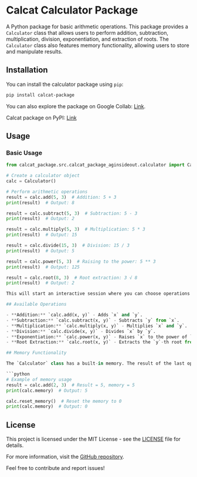 # Calcat Calculator Package

A Python package for basic arithmetic operations. This package provides a `Calculator` class that allows users to perform addition, subtraction, multiplication, division, exponentiation, and extraction of roots. The `Calculator` class also features memory functionality, allowing users to store and manipulate results.

## Installation

You can install the calculator package using `pip`:

```bash
pip install calcat-package
```

You can also explore the package on Google Collab: [Link](https://colab.research.google.com/drive/1l8WPPTghRXa-_CsxxtB_GSfUYFBP1fJf?usp=sharing).

Calcat package on PyPI: [Link](https://pypi.org/project/calcat-package/1.0.0/#files)

## Usage

### Basic Usage

```python
from calcat_package.src.calcat_package_aginsideout.calculator import Calculator

# Create a calculator object
calc = Calculator()

# Perform arithmetic operations
result = calc.add(5, 3)  # Addition: 5 + 3
print(result)  # Output: 8

result = calc.subtract(5, 3)  # Subtraction: 5 - 3
print(result)  # Output: 2

result = calc.multiply(5, 3)  # Multiplication: 5 * 3
print(result)  # Output: 15

result = calc.divide(15, 3)  # Division: 15 / 3
print(result)  # Output: 5

result = calc.power(5, 3)  # Raising to the power: 5 ** 3
print(result)  # Output: 125

result = calc.root(8, 3)  # Root extraction: 3 √ 8
print(result)  # Output: 2

This will start an interactive session where you can choose operations and input numbers directly in the terminal.

## Available Operations

- **Addition:** `calc.add(x, y)` - Adds `x` and `y`.
- **Subtraction:** `calc.subtract(x, y)` - Subtracts `y` from `x`.
- **Multiplication:** `calc.multiply(x, y)` - Multiplies `x` and `y`.
- **Division:** `calc.divide(x, y)` - Divides `x` by `y`.
- **Exponentiation:** `calc.power(x, y)` - Raises `x` to the power of `y`.
- **Root Extraction:** `calc.root(x, y)` - Extracts the `y`-th root from `x`.

## Memory Functionality

The `Calculator` class has a built-in memory. The result of the last operation is stored in the memory and can be accessed using `calc.memory`. You can reset the memory to 0 using `calc.reset_memory()`.

```python
# Example of memory usage
result = calc.add(2, 3)  # Result = 5, memory = 5
print(calc.memory)  # Output: 5

calc.reset_memory()  # Reset the memory to 0
print(calc.memory)  # Output: 0
```

## License

This project is licensed under the MIT License - see the [LICENSE](https://choosealicense.com/licenses/mit/) file for details.

For more information, visit the [GitHub repository](https://github.com/TuringCollegeSubmissions/athiel-DWWP.1.5).

Feel free to contribute and report issues!